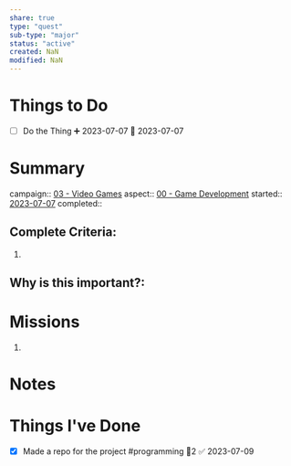 ```yaml
---
share: true
type: "quest"
sub-type: "major"
status: "active"
created: NaN 
modified: NaN
---
```

 
 
# Things to Do

- [ ] Do the Thing ➕ 2023-07-07 🛫 2023-07-07 
# Summary
campaign:: [03 - Video Games](./03%20-%20Video%20Games.md)
aspect:: [00 - Game Development](./00%20-%20Game%20Development.md)
started:: [2023-07-07](./2023-07-07.md)
completed::
## Complete Criteria:
1. 

## Why is this important?:

# Missions
1. 

# Notes

# Things I've Done
- [x] Made a repo for the project #programming 🥄2 ✅ 2023-07-09